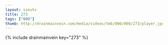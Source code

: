 ```yaml
--- 
layout: sieutv
title: 273
tags: ["000"]
thumb: http://drainmainvein.com/media/videos/tmb/000/000/273/player.jpg
---
```

{% include drainmainvein key="273" %} 
